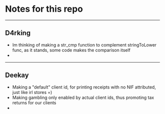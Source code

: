 # Notes for this repo
---

## D4rking
- Im thinking of making a str_cmp function to complement stringToLower func, as it stands, some code makes the comparison itself
-

---
## Deekay
- Making a "default" client id, for printing receipts with no NIF attributed, just like irl stores =)
- Making gambling only enabled by actual client ids, thus promoting tax returns for our clients
-